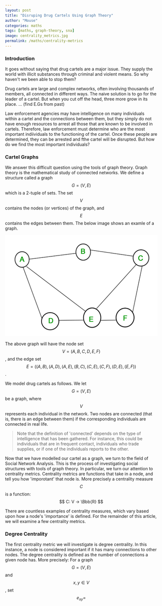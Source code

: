 ```yaml
---
layout: post
title: "Disruping Drug Cartels Using Graph Theory"
author: "Mouse"
categories: maths
tags: [maths, graph-theory, sna]
image: centrality_metrics.jpg
permalink: /maths/centrality-metrics
---
```


### Introduction
It goes without saying that drug cartels are a major issue. They supply the world with illicit substances through criminal and violent means. So why haven't we been able to stop them?

Drug cartels are large and complex networks, often involving thousands of members, all connected in different ways. The naive solution is to go for the leader of a cartel. But when you cut off the head, three more grow in its place.  ... (find E.Gs from past)

Law enforcement agencies may have intelligence on many individuals within a cartel and the connections between them, but they simply do not have enough resources to arrest all those that are known to be involved in cartels. Therefore, law enforcement must determine who are the most important indiividuals to the functioning of the cartel. Once these people are determined, they can be arrested and fthe cartel will be disrupted. But how do we find the most important individuals?

### Cartel Graphs
We answer this difficult question using the tools of graph theory. Graph theory is the mathematical study of connected networks. We define a structure called a graph $$G=(V,E)$$ which is a 2-tuple of sets. The set $$V$$ contains the nodes (or vertices) of the graph, and $$E$$ contains the edges between them. The below image shows an examle of a graph.

![basic graph](\assets\img\maths\centrality_measures\basic_graph.jpg)

The above graph will have the node set $$V=(A, B, C, D, E, F)$$, and the edge set $$E=((A,B), (A,D), (A,E), (B,C), (C,E), (C,F), (D,E), (E,F))$$.

We model drug cartels as follows. We let $$G=(V,E)$$ be a graph, where $$V$$ represents each individual in the network. Two nodes are connected (that is, there is an edge between them) if the corresponding individuals are connected in real life.

>Note that the definition of 'connected' depends on the type of intelligence that has been gathered. For instance, this could be individuals that are in frequent contact, individuals who trade supplies, or if one of the individuals reports to the other.

Now that we have modelled our cartel as a graph, we turn to the field of Social Network Analysis. This is the process of investigating social structures with tools of graph theory. In particular, we turn our attention to centrality metrics. Centrality metrics are functions that take in a node, and tell you how 'imporotant' that node is. More precisely a centrality measure $$C$$ is a function:
$$ C: V -> \Bbb{R} $$

There are countless examples of centrality measures, which vary based upon how a node's 'importance' is defined. For the remainder of this article, we will examine a few centrality metrics.

### Degree Centrality
The first centrality metric we will investigate is degree centrality. In this instance, a node is considered important if it has many connections to other nodes. The degree centrality is defined as the number of connections a given node has. More precisely:
For a graph $$G=(V,E)$$ and $$x,y \in V$$, set $$e_{xy} =$$

